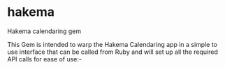 hakema
======

Hakema calendaring gem

This Gem is intended to warp the Hakema Calendaring app in a simple to use interface that can be called from Ruby and will set up 
all the required API calls for ease of use:-

